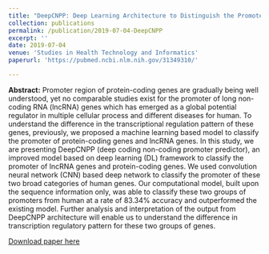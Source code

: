```yaml
---
title: "DeepCNPP: Deep Learning Architecture to Distinguish the Promoter of Human Long Non-Coding RNA Genes and Protein-Coding Genes"
collection: publications
permalink: /publication/2019-07-04-DeepCNPP
excerpt: ''
date: 2019-07-04
venue: 'Studies in Health Technology and Informatics'
paperurl: 'https://pubmed.ncbi.nlm.nih.gov/31349310/'

---
```

**Abstract:**  Promoter region of protein-coding genes are gradually being well understood, yet no comparable studies exist for the promoter of long non-coding RNA (lncRNA) genes which has emerged as a global potential regulator in multiple cellular process and different diseases for human. To understand the difference in the transcriptional regulation pattern of these genes, previously, we proposed a machine learning based model to classify the promoter of protein-coding genes and lncRNA genes. In this study, we are presenting DeepCNPP (deep coding non-coding promoter predictor), an improved model based on deep learning (DL) framework to classify the promoter of lncRNA genes and protein-coding genes. We used convolution neural network (CNN) based deep network to classify the promoter of these two broad categories of human genes. Our computational model, built upon the sequence information only, was able to classify these two groups of promoters from human at a rate of 83.34% accuracy and outperformed the existing model. Further analysis and interpretation of the output from DeepCNPP architecture will enable us to understand the difference in transcription regulatory pattern for these two groups of genes. 

[Download paper here](http://ferdaus.github.io/files/PeerReviewedConferencePaper01.pdf)

